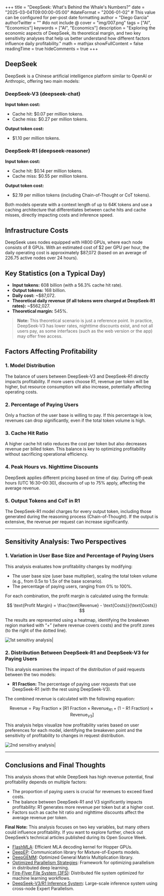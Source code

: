 +++
title = "DeepSeek: What's Behind the Whale's Numbers?"
date = "2025-03-04T09:00:00-05:00"
#dateFormat = "2006-01-02" # This value can be configured for per-post date formatting
author = "Diego Garcia"
authorTwitter = "" #do not include @
cover = "img/007.png"
tags = ["AI", "Economics"]
keywords = ["AI", "Economics"]
description = "Exploring the economic aspects of DeepSeek, its theoretical margin, and two key sensitivity analyses that help us better understand how different factors influence daily profitability."
math = mathjax
showFullContent = false
readingTime = true
hideComments = true
+++

## DeepSeek
DeepSeek is a Chinese artificial intelligence platform similar to OpenAI or Anthropic, offering two main models:

### **DeepSeek-V3 (deepseek-chat)**  
**Input token cost:**  
- Cache hit: $0.07 per million tokens.  
- Cache miss: $0.27 per million tokens.  

**Output token cost:**  
- $1.10 per million tokens.  

### **DeepSeek-R1 (deepseek-reasoner)**  
**Input token cost:**  
- Cache hit: $0.14 per million tokens.  
- Cache miss: $0.55 per million tokens.  

**Output token cost:**  
- $2.19 per million tokens (including Chain-of-Thought or CoT tokens).  

Both models operate with a context length of up to 64K tokens and use a caching architecture that differentiates between cache hits and cache misses, directly impacting costs and inference speed.

## Infrastructure Costs  
DeepSeek uses nodes equipped with H800 GPUs, where each node consists of 8 GPUs. With an estimated cost of $2 per GPU per hour, the daily operating cost is approximately $87,072 (based on an average of 226.75 active nodes over 24 hours).

## Key Statistics (on a Typical Day)  
- **Input tokens:** 608 billion (with a 56.3% cache hit rate).  
- **Output tokens:** 168 billion.  
- **Daily cost:** ~$87,072.  
- **Theoretical daily revenue (if all tokens were charged at DeepSeek-R1 rates):** ~$562,027.  
- **Theoretical margin:** 545%.  

> **Note:** This theoretical scenario is just a reference point. In practice, DeepSeek-V3 has lower rates, nighttime discounts exist, and not all users pay, as some interfaces (such as the web version or the app) may offer free access.

## Factors Affecting Profitability  
### **1. Model Distribution**  
The balance of users between DeepSeek-V3 and DeepSeek-R1 directly impacts profitability. If more users choose R1, revenue per token will be higher, but resource consumption will also increase, potentially affecting operating costs.
### **2. Percentage of Paying Users**  
Only a fraction of the user base is willing to pay. If this percentage is low, revenues can drop significantly, even if the total token volume is high.
### **3. Cache Hit Ratio**  
A higher cache hit ratio reduces the cost per token but also decreases revenue per billed token. This balance is key to optimizing profitability without sacrificing operational efficiency.
### **4. Peak Hours vs. Nighttime Discounts**  
DeepSeek applies different pricing based on time of day. During off-peak hours (UTC 16:30–00:30), discounts of up to 75% apply, affecting the average revenue.
### **5. Output Tokens and CoT in R1**  
The DeepSeek-R1 model charges for every output token, including those generated during the reasoning process (Chain-of-Thought). If the output is extensive, the revenue per request can increase significantly.

---

## Sensitivity Analysis: Two Perspectives  
### **1. Variation in User Base Size and Percentage of Paying Users**  
This analysis evaluates how profitability changes by modifying:  

- The user base size (user base multiplier), scaling the total token volume (e.g., from 0.5x to 1.5x of the base scenario).  
- The percentage of paying users, ranging from 0% to 100%.  

For each combination, the profit margin is calculated using the formula:  

$$
\text{Profit Margin} = \frac{\text{Revenue} - \text{Costs}}{\text{Costs}}
$$

The results are represented using a heatmap, identifying the breakeven region marked with “+” (where revenue covers costs) and the profit zones (to the right of the dotted line).

![1st sensitivy analysis|](https://dgarciarieckhof.github.io/blog/img/007_1.png)

### **2. Distribution Between DeepSeek-R1 and DeepSeek-V3 for Paying Users**  
This analysis examines the impact of the distribution of paid requests between the two models:
- **R1 Fraction:** The percentage of paying user requests that use DeepSeek-R1 (with the rest using DeepSeek-V3).  

The combined revenue is calculated with the following equation:

$$
\text{Revenue} = \text{Pay Fraction} \times \left[ \text{R1 Fraction} \times \text{Revenue}_{R1} + \left(1 - \text{R1 Fraction}\right) \times \text{Revenue}_{V3} \right]
$$

This analysis helps visualize how profitability varies based on user preferences for each model, identifying the breakeven point and the sensitivity of profitability to changes in request distribution.

![2nd sensitivy analysis|](https://dgarciarieckhof.github.io/blog/img/007_2.png)

---

## Conclusions and Final Thoughts  
This analysis shows that while DeepSeek has high revenue potential, final profitability depends on multiple factors:

- The proportion of paying users is crucial for revenues to exceed fixed costs.  
- The balance between DeepSeek-R1 and V3 significantly impacts profitability: R1 generates more revenue per token but at a higher cost.  
- Factors such as cache hit ratio and nighttime discounts affect the average revenue per token.  

**Final Note:** This analysis focuses on two key variables, but many others could influence profitability. If you want to explore further, check out DeepSeek’s technical articles published during its Open Source Week.

- [FlashMLA](https://github.com/deepseek-ai/FlashMLA): Efficient MLA decoding kernel for Hopper GPUs.
- [DeepEP](https://github.com/deepseek-ai/DeepEP): Communication library for Mixture-of-Experts models.
- [DeepGEMM](https://github.com/deepseek-ai/DeepGEMM): Optimized General Matrix Multiplication library.
- [Optimized Parallelism Strategies](https://github.com/deepseek-ai/DualPipe): Framework for optimizing parallelism in distributed deep learning.
- [Fire-Flyer File System (3FS)](https://github.com/deepseek-ai/3FS): Distributed file system optimized for machine learning workflows.
- [DeepSeek-V3/R1 Inference System](https://github.com/deepseek-ai/profile-data): Large-scale inference system using cross-node Expert Parallelism.
